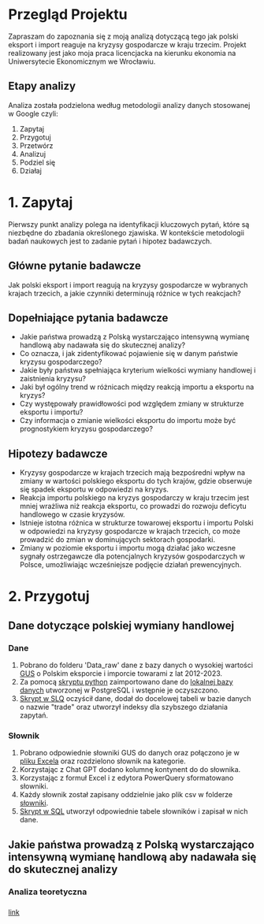 # Przegląd Projektu
Zapraszam do zapoznania się z moją analizą dotyczącą tego jak polski eksport i import reaguje na kryzysy gospodarcze w kraju trzecim. Projekt realizowany jest jako moja praca licencjacka na kierunku ekonomia na Uniwersytecie Ekonomicznym we Wrocławiu.

## Etapy analizy
Analiza została podzielona według metodologii analizy danych stosowanej w Google czyli:
1. Zapytaj
2. Przygotuj
3. Przetwórz
4. Analizuj
5. Podziel się
6. Działaj

# 1. Zapytaj
Pierwszy punkt analizy polega na identyfikacji kluczowych pytań, które są niezbędne do zbadania określonego zjawiska. W kontekście metodologii badań naukowych jest to zadanie pytań i hipotez badawczych.

## Główne pytanie badawcze
Jak polski eksport i import reagują na kryzysy gospodarcze w wybranych krajach trzecich, a jakie czynniki determinują różnice w tych reakcjach?

## Dopełniające pytania badawcze
* Jakie państwa prowadzą z Polską wystarczająco intensywną wymianę handlową aby nadawała się do skutecznej analizy?
* Co oznacza, i jak zidentyfikować pojawienie się w danym państwie kryzysu gospodarczego?
* Jakie były państwa spełniająca kryterium wielkości wymiany handlowej i zaistnienia kryzysu?
* Jaki był ogólny trend w różnicach między reakcją importu a eksportu na kryzys?
* Czy występowały prawidłowości pod względem zmiany w strukturze eksportu i importu?
* Czy informacja o zmianie wielkości eksportu do importu może być prognostykiem kryzysu gospodarczego?

## Hipotezy badawcze
* Kryzysy gospodarcze w krajach trzecich mają bezpośredni wpływ na zmiany w wartości polskiego eksportu do tych krajów, gdzie obserwuje się spadek eksportu w odpowiedzi na kryzys.
* Reakcja importu polskiego na kryzys gospodarczy w kraju trzecim jest mniej wrażliwa niż reakcja eksportu, co prowadzi do rozwoju deficytu handlowego w czasie kryzysów.
* Istnieje istotna różnica w strukturze towarowej eksportu i importu Polski w odpowiedzi na kryzysy gospodarcze w krajach trzecich, co może prowadzić do zmian w dominujących sektorach gospodarki.
* Zmiany w poziomie eksportu i importu mogą działać jako wczesne sygnały ostrzegawcze dla potencjalnych kryzysów gospodarczych w Polsce, umożliwiając wcześniejsze podjęcie działań prewencyjnych.

# 2. Przygotuj

## Dane dotyczące polskiej wymiany handlowej
### Dane
1. Pobrano do folderu 'Data_raw' dane z bazy danych o wysokiej wartości [GUS](https://dbw.stat.gov.pl/katalog/hvd) o Polskim eksporcie i imporcie towarami z lat 2012-2023.
2. Za pomocą [skryptu python](2_Przygotuj/Python_scripts/data_to_database.py) zaimportowano dane do [lokalnej bazy danych](2_Przygotuj/SQL_queries/create_trade_raw_table.sql) utworzonej w PostgreSQL i wstępnie je oczyszczono.
3. [Skrypt w SLQ](2_Przygotuj/SQL_queries/create_trade_table.sql) oczyścił dane, dodał do docelowej tabeli w bazie danych o nazwie "trade" oraz utworzył indeksy dla szybszego działania zapytań.
### Słownik
1. Pobrano odpowiednie słowniki GUS do danych oraz połączono je w [pliku Excela](Data_work/slownik.xlsx) oraz rozdzielono słownik na kategorie.
2. Korzystając z Chat GPT dodano kolumnę kontynent do do słownika.
3. Korzystając z formuł Excel i z edytora PowerQuery sformatowano słowniki.
4. Każdy słownik został zapisany oddzielnie jako plik csv w folderze [słowniki](2_Przygotuj/Slowniki).
5. [Skrypt w SQL](Data_work/create_slownik_tables.sql) utworzył odpowiednie tabele słowników i zapisał w nich dane.


## Jakie państwa prowadzą z Polską wystarczająco intensywną wymianę handlową aby nadawała się do skutecznej analizy
### Analiza teoretyczna

###
[link]()
